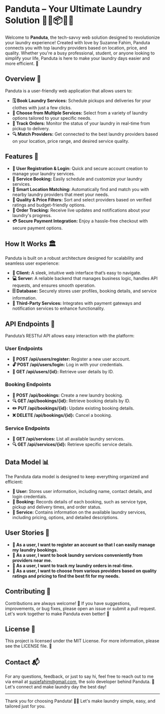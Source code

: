 # Panduta – Your Ultimate Laundry Solution 🚀🧺📦👕✨

Welcome to **Panduta**, the tech-savvy web solution designed to revolutionize your laundry experience! Created with love by Suzanne Fahim, Panduta connects you with top laundry providers based on location, price, and quality. Whether you're a busy professional, student, or anyone looking to simplify your life, Panduta is here to make your laundry days easier and more efficient. 🌟

## Overview 📝

Panduta is a user-friendly web application that allows users to:

- **🗓️ Book Laundry Services:** Schedule pickups and deliveries for your clothes with just a few clicks.
- **🧺 Choose from Multiple Services:** Select from a variety of laundry options tailored to your specific needs.
- **📲 Track Orders:** Monitor the status of your laundry in real-time from pickup to delivery.
- **🔍 Match Providers:** Get connected to the best laundry providers based on your location, price range, and desired service quality.

## Features 🚀

- **👤 User Registration & Login:** Quick and secure account creation to manage your laundry services.
- **🧾 Service Booking:** Easily schedule and customize your laundry services.
- **📍 Smart Location Matching:** Automatically find and match you with nearby laundry providers that meet your needs.
- **💎 Quality & Price Filters:** Sort and select providers based on verified ratings and budget-friendly options.
- **📍 Order Tracking:** Receive live updates and notifications about your laundry's progress.
- **💳 Secure Payment Integration:** Enjoy a hassle-free checkout with secure payment options.

## How It Works 🏛️

Panduta is built on a robust architecture designed for scalability and seamless user experience:

- **🎨 Client:** A sleek, intuitive web interface that’s easy to navigate.
- **💻 Server:** A reliable backend that manages business logic, handles API requests, and ensures smooth operation.
- **🗄️ Database:** Securely stores user profiles, booking details, and service information.
- **🔗 Third-Party Services:** Integrates with payment gateways and notification services to enhance functionality.

## API Endpoints 📡

Panduta’s RESTful API allows easy interaction with the platform:

### User Endpoints
- **🔐 POST /api/users/register:** Register a new user account.
- **🔓 POST /api/users/login:** Log in with your credentials.
- **👤 GET /api/users/{id}:** Retrieve user details by ID.

### Booking Endpoints
- **📝 POST /api/bookings:** Create a new laundry booking.
- **🔍 GET /api/bookings/{id}:** Retrieve booking details by ID.
- **✏️ PUT /api/bookings/{id}:** Update existing booking details.
- **❌ DELETE /api/bookings/{id}:** Cancel a booking.

### Service Endpoints
- **🧺 GET /api/services:** List all available laundry services.
- **🔍 GET /api/services/{id}:** Retrieve specific service details.

## Data Model 📊

The Panduta data model is designed to keep everything organized and efficient:

- **👤 User:** Stores user information, including name, contact details, and login credentials.
- **📝 Booking:** Records details of each booking, such as service type, pickup and delivery times, and order status.
- **🧺 Service:** Contains information on the available laundry services, including pricing, options, and detailed descriptions.

## User Stories 📝

- **👤 As a user, I want to register an account so that I can easily manage my laundry bookings.**
- **📅 As a user, I want to book laundry services conveniently from providers near me.**
- **🚚 As a user, I want to track my laundry orders in real-time.**
- **🧺 As a user, I want to choose from various providers based on quality ratings and pricing to find the best fit for my needs.**

## Contributing 🤝

Contributions are always welcome! 🎉 If you have suggestions, improvements, or bug fixes, please open an issue or submit a pull request. Let's work together to make Panduta even better! 💪

## License 📜

This project is licensed under the MIT License. For more information, please see the LICENSE file. 📄

## Contact 📬

For any questions, feedback, or just to say hi, feel free to reach out to me via email at susiefahim@gmail.com, the solo developer behind Panduta. 💌 Let's connect and make laundry day the best day!

---

Thank you for choosing Panduta! 🚀🧺 Let's make laundry simple, easy, and tailored just for you.
